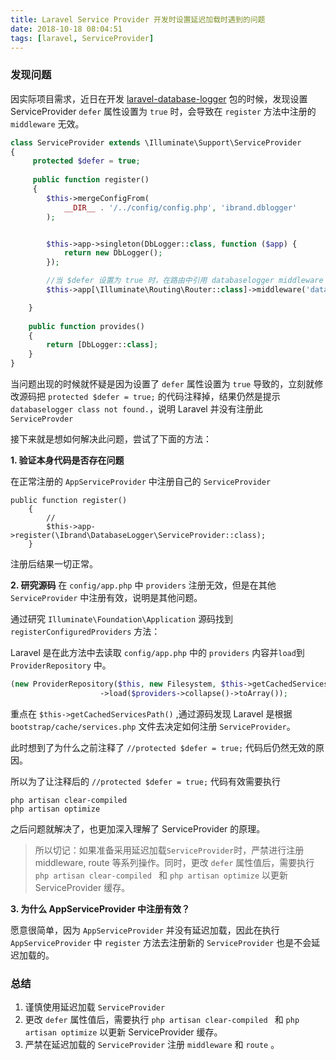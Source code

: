 ```yaml
---
title: Laravel Service Provider 开发时设置延迟加载时遇到的问题
date: 2018-10-18 08:04:51
tags: [laravel, ServiceProvider]
---
```


### 发现问题

因实际项目需求，近日在开发 [laravel-database-logger][1] 包的时候，发现设置 ServiceProvider `defer` 属性设置为 `true` 时，会导致在 `register` 方法中注册的 `middleware` 无效。

```php
class ServiceProvider extends \Illuminate\Support\ServiceProvider
{
     protected $defer = true;
     
     public function register()
     {
        $this->mergeConfigFrom(
            __DIR__ . '/../config/config.php', 'ibrand.dblogger'
        );


        $this->app->singleton(DbLogger::class, function ($app) {
            return new DbLogger();
        });

        //当 $defer 设置为 true 时，在路由中引用 databaselogger middleware 会报错，提示 databaselogger class not found.
        $this->app[\Illuminate\Routing\Router::class]->middleware('databaselogger', Middleware::class);

    }
    
    public function provides()
    {
        return [DbLogger::class];
    }
}

```

当问题出现的时候就怀疑是因为设置了 `defer` 属性设置为 `true` 导致的，立刻就修改源码把 `protected $defer = true;` 的代码注释掉，结果仍然是提示 `databaselogger class not found.`，说明 Laravel 并没有注册此 `ServiceProvder`

接下来就是想如何解决此问题，尝试了下面的方法：

**1. 验证本身代码是否存在问题**

在正常注册的 `AppServiceProvider` 中注册自己的 `ServiceProvider`

```
public function register()
    {
        //
        $this->app->register(\Ibrand\DatabaseLogger\ServiceProvider::class);
    }
```
注册后结果一切正常。

**2. 研究源码**
在 `config/app.php` 中 `providers` 注册无效，但是在其他 `ServiceProvider` 中注册有效，说明是其他问题。

通过研究 `Illuminate\Foundation\Application` 源码找到 `registerConfiguredProviders` 方法：

Laravel 是在此方法中去读取 `config/app.php` 中的 `providers` 内容并`load`到 `ProviderRepository` 中。

```php
(new ProviderRepository($this, new Filesystem, $this->getCachedServicesPath()))
                    ->load($providers->collapse()->toArray());
```

重点在 `$this->getCachedServicesPath()` ,通过源码发现 Laravel 是根据 `bootstrap/cache/services.php` 文件去决定如何注册 `ServiceProvider`。

此时想到了为什么之前注释了 `//protected $defer = true;` 代码后仍然无效的原因。

所以为了让注释后的 `//protected $defer = true;` 代码有效需要执行
```
php artisan clear-compiled 
php artisan optimize
```
之后问题就解决了，也更加深入理解了 ServiceProvider 的原理。

> 所以切记：如果准备采用延迟加载`ServiceProvider`时，严禁进行注册 middleware, route 等系列操作。同时，更改 `defer` 属性值后，需要执行 `php artisan clear-compiled ` 和 `php artisan optimize` 以更新 ServiceProvider 缓存。
 
**3. 为什么 AppServiceProvider 中注册有效？**

愿意很简单，因为 `AppServiceProvider` 并没有延迟加载，因此在执行 `AppServiceProvider` 中 `register` 方法去注册新的 `ServiceProvider` 也是不会延迟加载的。

### 总结

1. 谨慎使用延迟加载 `ServiceProvider`
2. 更改 `defer` 属性值后，需要执行 `php artisan clear-compiled ` 和 `php artisan optimize` 以更新 ServiceProvider 缓存。
3. 严禁在延迟加载的 `ServiceProvider` 注册 `middleware` 和 `route` 。

  [1]: https://github.com/ibrandcc/laravel-database-logger/